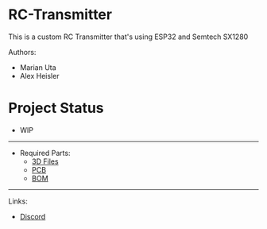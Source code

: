 # RC-Transmitter
This is a custom RC Transmitter that's using ESP32 and Semtech SX1280

Authors:
- Marian Uta
- Alex Heisler

# Project Status
- WIP

---

- Required Parts:
  - [3D Files](https://docs.google.com/spreadsheets/d/1K6EamDLu7aNF5GFfuzi9vV8SCz_6HzOA_h1CgVDcLqo/edit?usp=sharing)
  - [PCB](https://docs.google.com/spreadsheets/d/1bTyJoKmJrHec9gnfRhsfcdIJgJ4cUt9kbDGZgcYngUU/edit?usp=sharing)
  - [BOM](https://docs.google.com/spreadsheets/d/1osKjM83mz0m_O5QN-AISYl1IssTSeUwu/edit?usp=sharing&ouid=117182597298978401444&rtpof=true&sd=true)

---
Links:
- [Discord](https://discord.gg/eHyz2aJ6)
